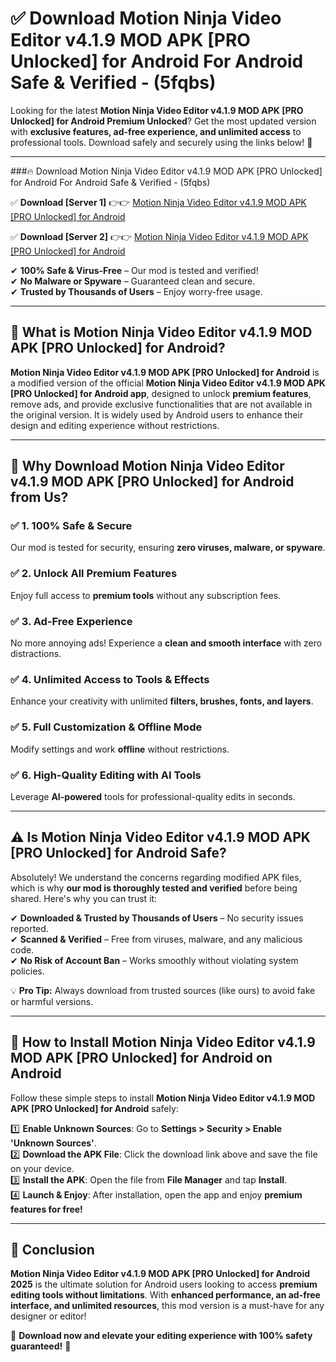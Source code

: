 
# ✅ Download Motion Ninja Video Editor v4.1.9 MOD APK [PRO Unlocked] for Android For Android Safe & Verified -  (5fqbs) 

Looking for the latest **Motion Ninja Video Editor v4.1.9 MOD APK [PRO Unlocked] for Android Premium Unlocked**? Get the most updated version with **exclusive features, ad-free experience, and unlimited access** to professional tools. Download safely and securely using the links below! 🚀  

---

###🔥 Download Motion Ninja Video Editor v4.1.9 MOD APK [PRO Unlocked] for Android For Android Safe & Verified -  (5fqbs)  

✅ **Download [Server 1]** 👉👉 [Motion Ninja Video Editor v4.1.9 MOD APK [PRO Unlocked] for Android ](https://apkcomod.com?title=Motion_Ninja_Video_Editor_v4.1.9_MOD_APK_[PRO_Unlocked]_for_Android)  

✅ **Download [Server 2]** 👉👉 [Motion Ninja Video Editor v4.1.9 MOD APK [PRO Unlocked] for Android ](https://apkcomod.com?title=Motion_Ninja_Video_Editor_v4.1.9_MOD_APK_[PRO_Unlocked]_for_Android)  

✔ **100% Safe & Virus-Free** – Our mod is tested and verified!  
✔ **No Malware or Spyware** – Guaranteed clean and secure.  
✔ **Trusted by Thousands of Users** – Enjoy worry-free usage.  

---

## 📌 What is Motion Ninja Video Editor v4.1.9 MOD APK [PRO Unlocked] for Android?  

**Motion Ninja Video Editor v4.1.9 MOD APK [PRO Unlocked] for Android** is a modified version of the official **Motion Ninja Video Editor v4.1.9 MOD APK [PRO Unlocked] for Android app**, designed to unlock **premium features**, remove ads, and provide exclusive functionalities that are not available in the original version. It is widely used by Android users to enhance their design and editing experience without restrictions.  

---

## 🌟 Why Download Motion Ninja Video Editor v4.1.9 MOD APK [PRO Unlocked] for Android from Us?  

### ✅ 1. 100% Safe & Secure  
Our mod is tested for security, ensuring **zero viruses, malware, or spyware**.  

### ✅ 2. Unlock All Premium Features  
Enjoy full access to **premium tools** without any subscription fees.  

### ✅ 3. Ad-Free Experience  
No more annoying ads! Experience a **clean and smooth interface** with zero distractions.  

### ✅ 4. Unlimited Access to Tools & Effects  
Enhance your creativity with unlimited **filters, brushes, fonts, and layers**.  

### ✅ 5. Full Customization & Offline Mode  
Modify settings and work **offline** without restrictions.  

### ✅ 6. High-Quality Editing with AI Tools  
Leverage **AI-powered** tools for professional-quality edits in seconds.  

---

## ⚠️ Is Motion Ninja Video Editor v4.1.9 MOD APK [PRO Unlocked] for Android Safe?  

Absolutely! We understand the concerns regarding modified APK files, which is why **our mod is thoroughly tested and verified** before being shared. Here's why you can trust it:  

✔ **Downloaded & Trusted by Thousands of Users** – No security issues reported.  
✔ **Scanned & Verified** – Free from viruses, malware, and any malicious code.  
✔ **No Risk of Account Ban** – Works smoothly without violating system policies.  

💡 **Pro Tip:** Always download from trusted sources (like ours) to avoid fake or harmful versions.  

---

## 📲 How to Install Motion Ninja Video Editor v4.1.9 MOD APK [PRO Unlocked] for Android on Android  

Follow these simple steps to install **Motion Ninja Video Editor v4.1.9 MOD APK [PRO Unlocked] for Android** safely:  

1️⃣ **Enable Unknown Sources**: Go to **Settings > Security > Enable 'Unknown Sources'**.  
2️⃣ **Download the APK File**: Click the download link above and save the file on your device.  
3️⃣ **Install the APK**: Open the file from **File Manager** and tap **Install**.  
4️⃣ **Launch & Enjoy**: After installation, open the app and enjoy **premium features for free!**  

---

## 🚀 Conclusion  

**Motion Ninja Video Editor v4.1.9 MOD APK [PRO Unlocked] for Android 2025** is the ultimate solution for Android users looking to access **premium editing tools without limitations**. With **enhanced performance, an ad-free interface, and unlimited resources**, this mod version is a must-have for any designer or editor!  

🔻 **Download now and elevate your editing experience with 100% safety guaranteed!** 🔻  
